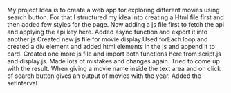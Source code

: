 My project Idea is to create a web app for exploring different movies using search button.
For that I structured my idea into creating a Html file first and then added few styles for the page.
Now adding a js file first to fetch the api and applying the api key here.
Added async function and export it into another js
Created new js file for movie display.Used forEach loop and created a div element and added html elements in the js and append it to card.
Created one more js file and import both functions here from script.js and display.js. 
Made lots of mistakes and changes again. Tried to come up with the result.
When giving a movie name  inside the text area and on click of search button gives an output  of movies with the year.
Added the setInterval
